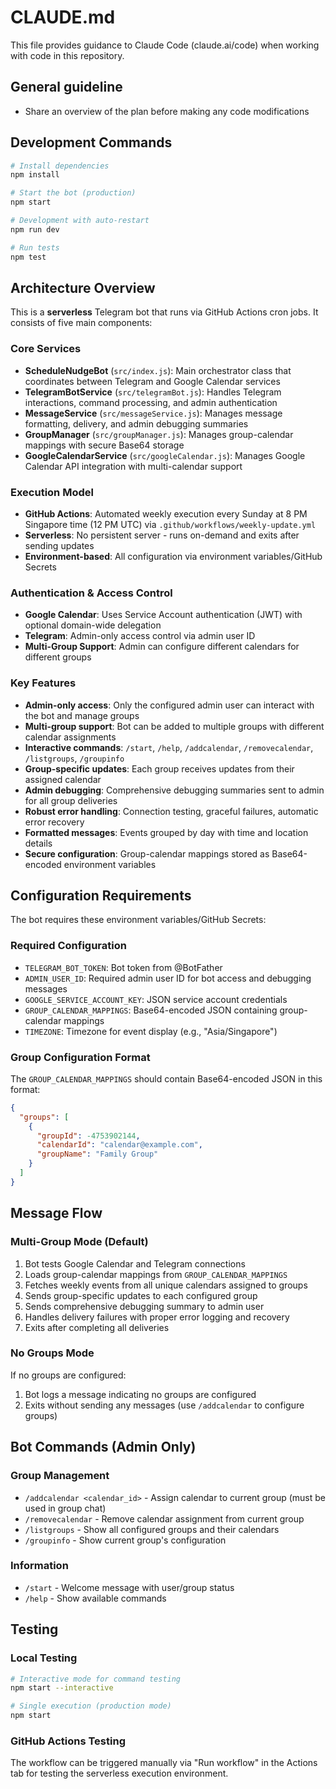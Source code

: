 # CLAUDE.md

This file provides guidance to Claude Code (claude.ai/code) when working with code in this repository.

## General guideline

- Share an overview of the plan before making any code modifications

## Development Commands

```bash
# Install dependencies
npm install

# Start the bot (production)
npm start

# Development with auto-restart
npm run dev

# Run tests
npm test
```

## Architecture Overview

This is a **serverless** Telegram bot that runs via GitHub Actions cron jobs. It consists of five main components:

### Core Services
- **ScheduleNudgeBot** (`src/index.js`): Main orchestrator class that coordinates between Telegram and Google Calendar services
- **TelegramBotService** (`src/telegramBot.js`): Handles Telegram interactions, command processing, and admin authentication
- **MessageService** (`src/messageService.js`): Manages message formatting, delivery, and admin debugging summaries
- **GroupManager** (`src/groupManager.js`): Manages group-calendar mappings with secure Base64 storage
- **GoogleCalendarService** (`src/googleCalendar.js`): Manages Google Calendar API integration with multi-calendar support

### Execution Model
- **GitHub Actions**: Automated weekly execution every Sunday at 8 PM Singapore time (12 PM UTC) via `.github/workflows/weekly-update.yml`
- **Serverless**: No persistent server - runs on-demand and exits after sending updates
- **Environment-based**: All configuration via environment variables/GitHub Secrets

### Authentication & Access Control
- **Google Calendar**: Uses Service Account authentication (JWT) with optional domain-wide delegation
- **Telegram**: Admin-only access control via admin user ID
- **Multi-Group Support**: Admin can configure different calendars for different groups

### Key Features
- **Admin-only access**: Only the configured admin user can interact with the bot and manage groups
- **Multi-group support**: Bot can be added to multiple groups with different calendar assignments
- **Interactive commands**: `/start`, `/help`, `/addcalendar`, `/removecalendar`, `/listgroups`, `/groupinfo`
- **Group-specific updates**: Each group receives updates from their assigned calendar
- **Admin debugging**: Comprehensive debugging summaries sent to admin for all group deliveries
- **Robust error handling**: Connection testing, graceful failures, automatic error recovery
- **Formatted messages**: Events grouped by day with time and location details
- **Secure configuration**: Group-calendar mappings stored as Base64-encoded environment variables

## Configuration Requirements

The bot requires these environment variables/GitHub Secrets:

### Required Configuration
- `TELEGRAM_BOT_TOKEN`: Bot token from @BotFather
- `ADMIN_USER_ID`: Required admin user ID for bot access and debugging messages
- `GOOGLE_SERVICE_ACCOUNT_KEY`: JSON service account credentials
- `GROUP_CALENDAR_MAPPINGS`: Base64-encoded JSON containing group-calendar mappings
- `TIMEZONE`: Timezone for event display (e.g., "Asia/Singapore")


### Group Configuration Format
The `GROUP_CALENDAR_MAPPINGS` should contain Base64-encoded JSON in this format:
```json
{
  "groups": [
    {
      "groupId": -4753902144,
      "calendarId": "calendar@example.com",
      "groupName": "Family Group"
    }
  ]
}
```

## Message Flow

### Multi-Group Mode (Default)
1. Bot tests Google Calendar and Telegram connections
2. Loads group-calendar mappings from `GROUP_CALENDAR_MAPPINGS`
3. Fetches weekly events from all unique calendars assigned to groups
4. Sends group-specific updates to each configured group
5. Sends comprehensive debugging summary to admin user
6. Handles delivery failures with proper error logging and recovery
7. Exits after completing all deliveries

### No Groups Mode
If no groups are configured:
1. Bot logs a message indicating no groups are configured
2. Exits without sending any messages (use `/addcalendar` to configure groups)

## Bot Commands (Admin Only)

### Group Management
- `/addcalendar <calendar_id>` - Assign calendar to current group (must be used in group chat)
- `/removecalendar` - Remove calendar assignment from current group
- `/listgroups` - Show all configured groups and their calendars
- `/groupinfo` - Show current group's configuration

### Information
- `/start` - Welcome message with user/group status
- `/help` - Show available commands

## Testing

### Local Testing
```bash
# Interactive mode for command testing
npm start --interactive

# Single execution (production mode)
npm start
```

### GitHub Actions Testing
The workflow can be triggered manually via "Run workflow" in the Actions tab for testing the serverless execution environment.